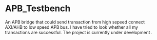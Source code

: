 # APB_Testbench

An APB bridge that could send transaction from high sepeed connect AXI/AHB to low speed APB bus. I have tried to look whether all my transactions are successful.
The project is currently under development .
